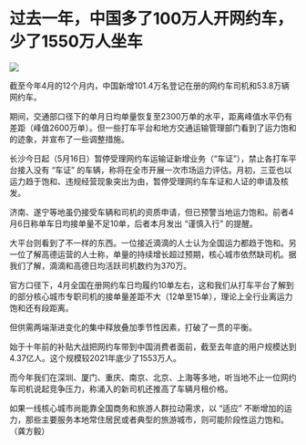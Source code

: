 # 过去一年，中国多了100万人开网约车，少了1550万人坐车

![](https://inews.gtimg.com/news_bt/O3x7I1_Ct5qq4WfEkWnl2pMl7jflA_wN4Xw6r6hZOKL24AA/1000)

截至今年4月的12个月内，中国新增101.4万名登记在册的网约车司机和53.8万辆网约车。

期间，交通部口径下的单月日均单量恢复至2300万单的水平，距离峰值水平仍有差距（峰值2600万单）。但一些打车平台和地方交通运输管理部门看到了运力饱和的迹象，并宣布了一些调整措施。

长沙今日起（5月16日）暂停受理网约车运输证新增业务（“车证”），禁止各打车平台接入没有 “车证”
的车辆，称将在全市开展一次市场运力评估。月初，三亚也以运力趋于饱和、违规经营现象突出为由，暂停受理网约车车证和人证的申请及核发。

济南、遂宁等地虽仍接受车辆和司机的资质申请，但已预警当地运力饱和。前者4月6日称单车日均接单量不足10单，后者本月发出 “谨慎入行” 的提醒。

大平台则看到了不一样的东西。一位接近滴滴的人士认为全国运力都趋于饱和。另一位了解高德运营的人士称，单量的持续增⻓超过预期，核心城市依然缺司机。据我们了解，滴滴和高德日均活跃司机数约为370万。

官方口径下，4月全国在册网约车日均履约10单左右，这和我们从打车平台了解到的部分核心城市专职司机的接单量差距不大（12单至15单），理论上全行业离运力饱和还有段距离。

但供需两端渐进变化的集中释放叠加季节性因素，打破了一贯的平衡。

始于十年前的补贴大战把网约车带到中国消费者面前，截至去年底的用户规模达到4.37亿人。这个规模较2021年底少了1553万人。

而今年我们在深圳、厦门、重庆、南京、北京、上海等多地，听当地不止一位网约车司机说起竞争压力，称涌入的新司机还推高了车辆月租价格。

如果一线核心城市尚能靠全国商务和旅游人群拉动需求，以 “适应” 不断增加的运力，那些主要服务本地常住居民或者典型的旅游城市，则可能阶段性运力饱和。（龚方毅）

